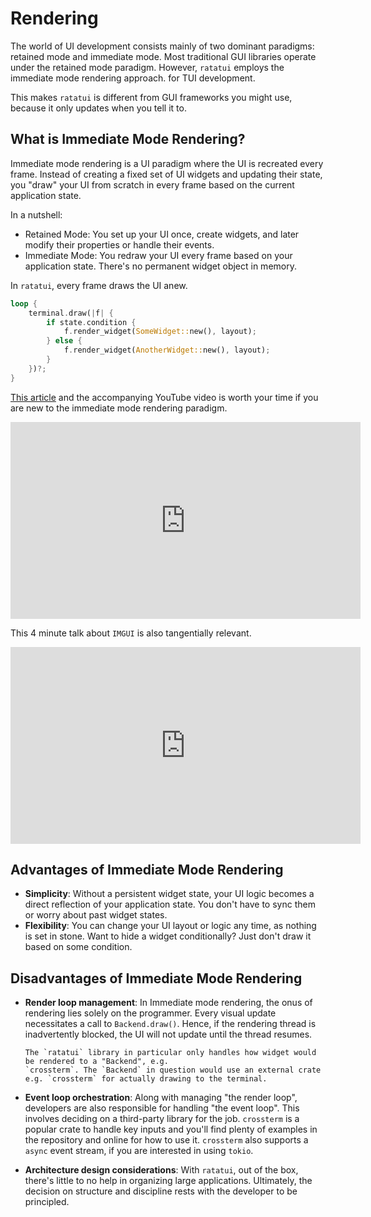 # Rendering

The world of UI development consists mainly of two dominant paradigms: retained mode and immediate
mode. Most traditional GUI libraries operate under the retained mode paradigm. However, `ratatui`
employs the immediate mode rendering approach. for TUI development.

This makes `ratatui` is different from GUI frameworks you might use, because it only updates when
you tell it to.

## What is Immediate Mode Rendering?

Immediate mode rendering is a UI paradigm where the UI is recreated every frame. Instead of creating
a fixed set of UI widgets and updating their state, you "draw" your UI from scratch in every frame
based on the current application state.

In a nutshell:

- Retained Mode: You set up your UI once, create widgets, and later modify their properties or
  handle their events.
- Immediate Mode: You redraw your UI every frame based on your application state. There's no
  permanent widget object in memory.

In `ratatui`, every frame draws the UI anew.

```rust
loop {
    terminal.draw(|f| {
        if state.condition {
            f.render_widget(SomeWidget::new(), layout);
        } else {
            f.render_widget(AnotherWidget::new(), layout);
        }
    })?;
}
```

[This article](https://caseymuratori.com/blog_0001) and the accompanying YouTube video is worth your
time if you are new to the immediate mode rendering paradigm.

<iframe width="560" height="315" src="https://www.youtube.com/embed/Z1qyvQsjK5Y?si=eiBHXiXIo3Z0u2zs" title="YouTube video player" frameborder="0" allow="accelerometer; autoplay; clipboard-write; encrypted-media; gyroscope; picture-in-picture; web-share" allowfullscreen></iframe>

This 4 minute talk about `IMGUI` is also tangentially relevant.

<iframe width="560" height="315" src="https://www.youtube.com/embed/LSRJ1jZq90k?si=8NB5yiZ8IGS_QE_E" title="YouTube video player" frameborder="0" allow="accelerometer; autoplay; clipboard-write; encrypted-media; gyroscope; picture-in-picture; web-share" allowfullscreen></iframe>

## Advantages of Immediate Mode Rendering

- **Simplicity**: Without a persistent widget state, your UI logic becomes a direct reflection of
  your application state. You don't have to sync them or worry about past widget states.
- **Flexibility**: You can change your UI layout or logic any time, as nothing is set in stone. Want
  to hide a widget conditionally? Just don't draw it based on some condition.

## Disadvantages of Immediate Mode Rendering

- **Render loop management**: In Immediate mode rendering, the onus of rendering lies solely on the
  programmer. Every visual update necessitates a call to `Backend.draw()`. Hence, if the rendering
  thread is inadvertently blocked, the UI will not update until the thread resumes.

  ```admonish note
  The `ratatui` library in particular only handles how widget would be rendered to a "Backend", e.g.
  `crossterm`. The `Backend` in question would use an external crate e.g. `crossterm` for actually drawing to the terminal.
  ```

- **Event loop orchestration**: Along with managing "the render loop", developers are also
  responsible for handling "the event loop". This involves deciding on a third-party library for the
  job. `crossterm` is a popular crate to handle key inputs and you'll find plenty of examples in the
  repository and online for how to use it. `crossterm` also supports a `async` event stream, if you
  are interested in using `tokio`.

- **Architecture design considerations**: With `ratatui`, out of the box, there's little to no help
  in organizing large applications. Ultimately, the decision on structure and discipline rests with
  the developer to be principled.
